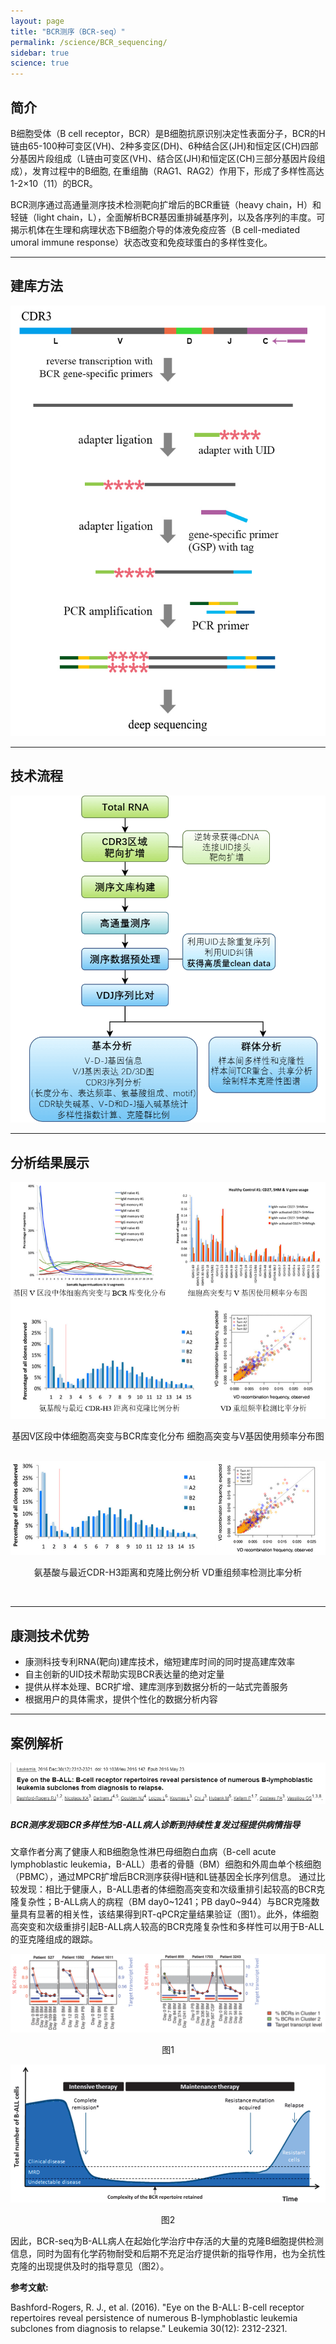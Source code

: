 ```yaml
---
layout: page
title: "BCR测序（BCR-seq）"
permalink: /science/BCR_sequencing/
sidebar: true
science: true
---
```


## 简介

B细胞受体（B cell receptor，BCR）是B细胞抗原识别决定性表面分子，BCR的H链由65-100种可变区(VH)、2种多变区(DH)、6种结合区(JH)和恒定区(CH)四部分基因片段组成（L链由可变区(VH)、结合区(JH)和恒定区(CH)三部分基因片段组成），发育过程中的B细胞, 在重组酶（RAG1、RAG2）作用下，形成了多样性高达1-2×10（11）的BCR。

BCR测序通过高通量测序技术检测靶向扩增后的BCR重链（heavy chain，H）和轻链（light chain，L），全面解析BCR基因重排碱基序列，以及各序列的丰度。可揭示机体在生理和病理状态下B细胞介导的体液免疫应答（B cell-mediated umoral immune response）状态改变和免疫球蛋白的多样性变化。

---

## 建库方法

<img class="fig30" src="/image/BCR_sequencing/bcr_library.jpg">

---

## 技术流程

<img class="fig40" src="/image/TCR_sequencing/TCR flow.png">

---

## 分析结果展示

<img src="/image/BCR_sequencing/bcr1.png">
<p style="text-align: center; ">基因V区段中体细胞高突变与BCR库变化分布               细胞高突变与V基因使用频率分布图</p>
<br />

<img src="/image/BCR_sequencing/bcr2.png">
<p style="text-align: center; ">氨基酸与最近CDR-H3距离和克隆比例分析                   VD重组频率检测比率分析</p>
<br />

---

## 康测技术优势

* 康测科技专利RNA(靶向)建库技术，缩短建库时间的同时提高建库效率
* 自主创新的UID技术帮助实现BCR表达量的绝对定量
* 提供从样本处理、BCR扩增、建库测序到数据分析的一站式完善服务
* 根据用户的具体需求，提供个性化的数据分析内容

---

## 案例解析

<img src="/image/BCR_sequencing/bcrpaper.png">


##### BCR测序发现BCR多样性为B-ALL病人诊断到持续性复发过程提供病情指导

文章作者分离了健康人和B细胞急性淋巴母细胞白血病（B-cell acute lymphoblastic leukemia，B-ALL）患者的骨髓（BM）细胞和外周血单个核细胞（PBMC），通过MPCR扩增后BCR测序获得H链和L链基因全长序列信息。
通过比较发现：相比于健康人，B-ALL患者的体细胞高突变和次级重排引起较高的BCR克隆复杂性；B-ALL病人的病程（BM day0~1241；PB day0~944）与BCR克隆数量具有显著的相关性，该结果得到RT-qPCR定量结果验证（图1）。此外，体细胞高突变和次级重排引起B-ALL病人较高的BCR克隆复杂性和多样性可以用于B-ALL的亚克隆组成的跟踪。


<img src="/image/BCR_sequencing/bcrpaper1.png">

<p style="text-align: center; ">图1</p>


<img src="/image/BCR_sequencing/bcrpaper2.png">

<p style="text-align: center; ">图2</p>

因此，BCR-seq为B-ALL病人在起始化学治疗中存活的大量的克隆B细胞提供检测信息，同时为固有化学药物耐受和后期不充足治疗提供新的指导作用，也为全抗性克隆的出现提供及时的指导意见（图2）。


<div><strong>参考文献:</strong></div>

Bashford-Rogers, R. J., et al. (2016). "Eye on the B-ALL: B-cell receptor repertoires reveal persistence of numerous B-lymphoblastic leukemia subclones from diagnosis to relapse." Leukemia 30(12): 2312-2321.

